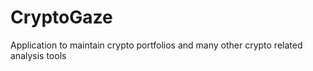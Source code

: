 # CryptoGaze
Application to maintain crypto portfolios and many other crypto related analysis tools
